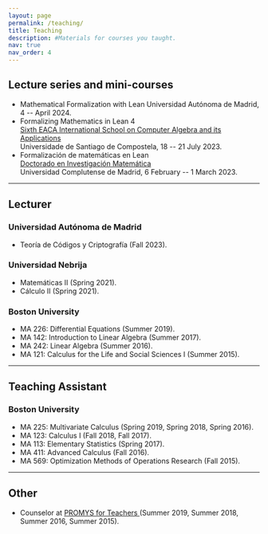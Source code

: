 ```yaml
---
layout: page
permalink: /teaching/
title: Teaching
description: #Materials for courses you taught.
nav: true
nav_order: 4
---
```


## Lecture series and mini-courses
- Mathematical Formalization with Lean
  Universidad Autónoma de Madrid, 4 -- April 2024.
- Formalizing Mathematics in Lean 4<br>
  <a href="https://www.usc.es/regaca/eacaschool23/index.html" target="_blank">Sixth EACA International School on Computer Algebra and its Applications </a><br>
  Universidade de Santiago de Compostela, 18 -- 21 July 2023.
- Formalización de matemáticas en Lean<br>
  <a href="https://www.ucm.es/doctorado/doctorado_inv_mat/noticias/57978" target="_blank">
Doctorado en Investigación Matemática</a><br>
  Universidad Complutense de Madrid, 6 February -- 1 March 2023.
  
---

## Lecturer

### Universidad Autónoma de Madrid
 - Teoría de Códigos y Criptografía (Fall 2023).

### Universidad Nebrija
 - Matemáticas II (Spring 2021).
 - Cálculo II (Spring 2021).

### Boston University
 - MA 226: Differential Equations (Summer 2019).
 - MA 142: Introduction to Linear Algebra (Summer 2017).
 - MA 242: Linear Algebra (Summer 2016).
 - MA 121: Calculus for the Life and Social Sciences I (Summer 2015).

---
## Teaching Assistant
### Boston University
 - MA 225: Multivariate Calculus (Spring 2019, Spring 2018, Spring 2016).
 - MA 123: Calculus I (Fall 2018, Fall 2017).
 - MA 113: Elementary Statistics (Spring 2017).
 - MA 411: Advanced Calculus (Fall 2016).
 - MA 569: Optimization Methods of Operations Research (Fall 2015).


---
## Other
- Counselor at <a href="https://promys.org/programs/for-teachers/" target="_blank">
PROMYS for Teachers </a> (Summer 2019, Summer 2018, Summer 2016, Summer 2015).
 
